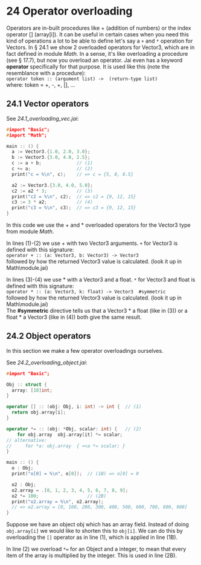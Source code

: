 # 24 Operator overloading

Operators are in-built procedures like + (addition of numbers) or the index operator [] (array[i]).
It can be useful in certain cases when you need this kind of operations a lot to be able to define let's say a `+` and `*` operation for Vectors. In § 24.1 we show 2 overloaded operators for Vector3, which are in fact defined in module _Math_.
In a sense, it's like overloading a procedure (see § 17.7), but now you overload an operator. 
Jai even has a keyword **operator** specifically for that purpose.
It is used like this (note the resemblance with a procedure):  
`operator token :: (argument list) ->  (return-type list)`    
where: token = +, -, +, [], ...

## 24.1 Vector operators
See _24.1_overloading_vec.jai_:
```c++
#import "Basic";
#import "Math";

main :: () {
  a := Vector3.{1.0, 2.0, 3.0};
  b := Vector3.{3.0, 4.0, 2.5};
  c := a + b;             // (1)
  c += a;                 // (2)
  print("c = %\n", c);    // => c = {5, 8, 8.5}

  a2 := Vector3.{3.0, 4.0, 5.0};  
  c2 := a2 * 3;           // (3)
  print("c2 = %\n", c2);  // => c2 = {9, 12, 15}
  c3 := 3 * a2;           // (4)
  print("c3 = %\n", c3);  // => c3 = {9, 12, 15}
}
```

In this code we use the + and * overloaded operators for the Vector3 type from module _Math_.

In lines (1)-(2) we use + with two Vector3 arguments.
`+` for Vector3 is defined with this signature:    
`operator + :: (a: Vector3, b: Vector3) -> Vector3`  
followed by how the returned Vector3 value is calculated.
(look it up in Math\module.jai)

In lines (3)-(4) we use * with a Vector3 and a float.
`*` for Vector3 and float is defined with this signature:    
`operator * :: (a: Vector3, k: float) -> Vector3  #symmetric`  
followed by how the returned Vector3 value is calculated.
(look it up in Math\module.jai)  
The **#symmetric** directive tells us that a Vector3 * a float (like in (3)) or a float * a Vector3 (like in (4)) both give the same result.

## 24.2 Object operators
In this section we make a few operator overloadings ourselves.

See _24.2_overloading_object.jai_:
```c++
#import "Basic";

Obj :: struct {     
  array: [10]int;
}

operator [] :: (obj: Obj, i: int) -> int {  // (1)
  return obj.array[i];
}

operator *= :: (obj: *Obj, scalar: int) {   // (2) 
    for obj.array  obj.array[it] *= scalar;
// alternative:
//     for *a: obj.array  { <<a *= scalar; }
}

main :: () {
  o : Obj;
  print("o[0] = %\n", o[0]);  // (1B) => o[0] = 0

  o2 : Obj;
  o2.array = .[0, 1, 2, 3, 4, 5, 6, 7, 8, 9];
  o2 *= 100;                  // (2B)
  print("o2.array = %\n", o2.array);  
  // => o2.array = [0, 100, 200, 300, 400, 500, 600, 700, 800, 900]
}
```

Suppose we have an object obj which has an array field. Instead of doing `obj.array[i]` we would like to shorten this to `obj[i]`. We can do this by overloading the `[]` operator as in line (1), which is applied in line (1B).

In line (2) we overload `*=` for an Object and a integer, to mean that every item of the array is multiplied by the integer. This is used in line (2B).
